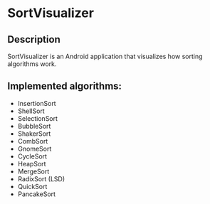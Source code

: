# SortVisualizer
## Description
SortVisualizer is an Android application that visualizes how sorting algorithms work.

## Implemented algorithms:
+ InsertionSort
+ ShellSort
+ SelectionSort
+ BubbleSort
+ ShakerSort
+ CombSort
+ GnomeSort
+ CycleSort
+ HeapSort
+ MergeSort
+ RadixSort (LSD)
+ QuickSort
+ PancakeSort